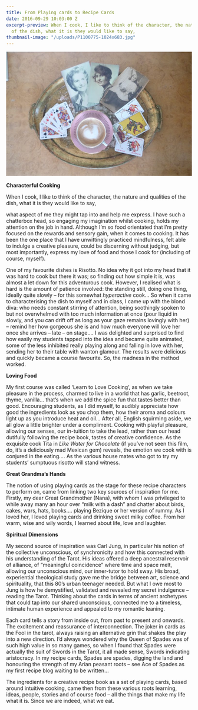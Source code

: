 ```yaml
---
title: From Playing cards to Recipe Cards
date: 2016-09-29 10:03:00 Z
excerpt-preview: When I cook, I like to think of the character, the nature and qualities
  of the dish, what it is they would like to say,
thumbnail-image: "/uploads/P1100775-1024x683.jpg"
---
```


![P1100775-768x512.jpg](/uploads/P1100775-768x512.jpg)

**Characterful Cooking**

When I cook, I like to think of the character, the nature and qualities of the dish, what it is they would like to say,

what aspect of me they might tap into and help me express. I have such a chatterbox head, so engaging my imagination whilst cooking, holds my attention on the job in hand. Although I’m so food orientated that I’m pretty focused on the rewards and sensory gain, when it comes to cooking. It has been the one place that I have unwittingly practiced mindfulness, felt able to indulge a creative pleasure, could be discerning without judging, but most importantly, express my love of food and those I cook for (including of course, myself).

One of my favourite dishes is Risotto. No idea why it got into my head that it was hard to cook but there it was; so finding out how simple it is, was almost a let down for this adventurous cook. However, I realised what is hard is the amount of patience involved: the standing still, doing one thing, ideally quite slowly – for this somewhat *hyperactive* cook… So when it came to characterising the dish to myself and in class, I came up with the blond diva: who needs constant stirring of attention, being soothingly spoken to but not overwhelmed with too much information at once (pour liquid in slowly, and you can drift off as long as your gaze remains lovingly with her) – remind her how gorgeous she is and how much everyone will love her once she arrives – late – on stage…. I was delighted and surprised to find how easily my students tapped into the idea and became quite animated, some of the less inhibited really playing along and falling in love with her, sending her to their table with wanton glamour. The results were delicious and quickly became a course favourite. So, the madness in the method worked.

**Loving Food**

My first course was called ‘Learn to Love Cooking’, as when we take pleasure in the process, charmed to live in a world that has garlic, beetroot, thyme, vanilla… that’s when we add the spice fun that tastes better than good. Encouraging students, as I did myself, to audibly appreciate how good the ingredients look as you chop them, how their aroma and colours light up as you introduce heat and oil… After all, English squirming aside, we all glow a little brighter under a compliment. Cooking with playful pleasure, allowing our senses, our in-tuition to take the lead, rather than our head dutifully following the recipe book, tastes of creative confidence. As the exquisite cook Tita in *Like Water for Chocolate* (if you’ve not seen this film, do, it’s a deliciously mad Mexican gem) reveals, the emotion we cook with is conjured in the eating…. As the various house mates who got to try my students’ sumptuous risotto will stand witness.

**Great Grandma’s Hands**

The notion of using playing cards as the stage for these recipe characters to perform on, came from linking two key sources of inspiration for me. Firstly, my dear Great Grandmother (Nana), with whom I was privileged to while away many an hour over “milk with a dash” and chatter about birds, cakes, wars, hats, books…. playing Bezique or her version of rummy. As I loved her, I loved playing cards and drinking sweet milky coffee. From her warm, wise and wily words, I learned about life, love and laughter.

**Spiritual Dimensions**

My second source of inspiration was Carl Jung, in particular his notion of the collective unconscious, of synchronicity and how this connected with his understanding of the Tarot. His ideas offered a deep ancestral reservoir of alliance, of “meaningful coincidence” where time and space melt, allowing our unconscious mind, our inner-tutor to hold sway. His broad, experiential theological study gave me the bridge between art, science and spirituality, that this 80’s urban teenager needed. But what I owe most to Jung is how he demystified, validated and revealed my secret indulgence – reading the Tarot. Thinking about the cards in terms of ancient archetypes that could tap into our shared unconscious, connected me to a timeless, intimate human experience and appealed to my romantic leaning.

Each card tells a story from inside out, from past to present and onwards. The excitement and reassurance of interconnection. The joker in cards as the Fool in the tarot, always raising an alternative grin that shakes the play into a new direction. I’d always wondered why the Queen of Spades was of such high value in so many games, so when I found that Spades were actually the suit of Swords in the Tarot, it all made sense, Swords indicating aristocracy. In my recipe cards, Spades are spades, digging the land and honouring the strength of my Arian peasant roots – see Ace of Spades as my first recipe blog waiting to be written…

The ingredients for a creative recipe book as a set of playing cards, based around intuitive cooking, came then from these various roots learning, ideas, people, stories and of course food – all the things that make my life what it is. Since we are indeed, what we eat.